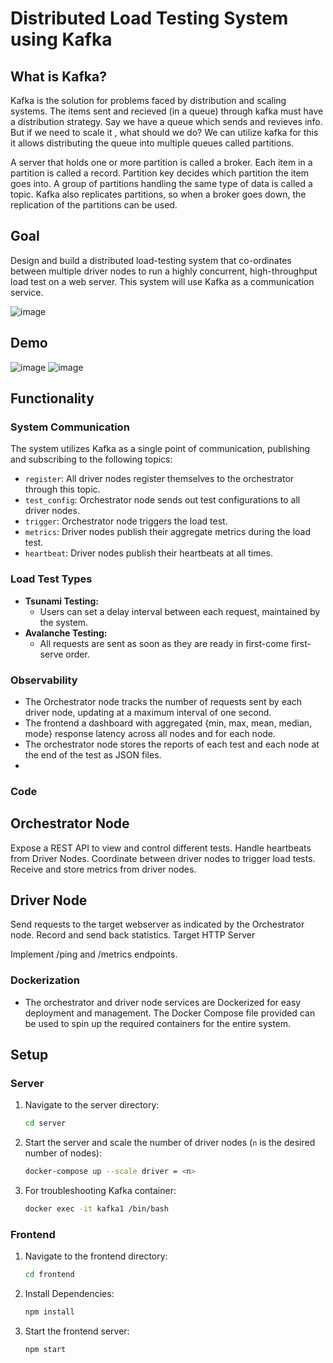 # Distributed Load Testing System using Kafka
## What is Kafka?
Kafka is the solution for problems faced by distribution and scaling systems.
The items sent and recieved (in a queue) through kafka must have a distribution strategy. 
Say we have a queue which sends and revieves info. But if we need to scale it , what should we do?
We can utilize kafka for this it allows distributing the queue into multiple queues called partitions.

A server that holds one or more partition is called a broker.
Each item in a partition is called a record. 
Partition key decides which partition the item goes into. 
A group of partitions handling the same type of data is called a topic. 
Kafka also replicates partitions, so when a broker goes down, the replication of the partitions can be used.

## Goal

Design and build a distributed load-testing system that co-ordinates between
multiple driver nodes to run a highly concurrent, high-throughput load test on a
web server. This system will use Kafka as a communication service.

![image](https://github.com/user-attachments/assets/527f5848-ee05-4f46-907a-8ed482fd26c8)

## Demo
![image](https://github.com/user-attachments/assets/d7970baa-a43e-4f60-a9cb-842cd78ad90c)
![image](https://github.com/user-attachments/assets/6aff66ef-c422-4d72-9525-8f76330e4100)

## Functionality

### System Communication

The system utilizes Kafka as a single point of communication, publishing and subscribing to the following topics:

* `register`: All driver nodes register themselves to the orchestrator through this topic.
* `test_config`: Orchestrator node sends out test configurations to all driver nodes.
* `trigger`: Orchestrator node triggers the load test.
* `metrics`: Driver nodes publish their aggregate metrics during the load test.
* `heartbeat`: Driver nodes publish their heartbeats at all times.

### Load Test Types

* **Tsunami Testing:**
  * Users can set a delay interval between each request, maintained by the system.
* **Avalanche Testing:**
  * All requests are sent as soon as they are ready in first-come first-serve order.

### Observability

* The Orchestrator node tracks the number of requests sent by each driver node, updating at a maximum interval of one second.
* The frontend a dashboard with aggregated {min, max, mean, median, mode} response latency across all nodes and for each node.
* The orchestrator node stores the reports of each test and each node at the end of the test as JSON files.
* 
### Code
## Orchestrator Node

Expose a REST API to view and control different tests.
Handle heartbeats from Driver Nodes.
Coordinate between driver nodes to trigger load tests.
Receive and store metrics from driver nodes.

## Driver Node

Send requests to the target webserver as indicated by the Orchestrator node.
Record and send back statistics.
Target HTTP Server

Implement /ping and /metrics endpoints.
### Dockerization

* The orchestrator and driver node services are Dockerized for easy deployment and management. The Docker Compose file provided can be used to spin up the required containers for the entire system.

## Setup

### Server

1. Navigate to the server directory:

   ```bash
   cd server
   ```
2. Start the server and scale the number of driver nodes (`n` is the desired number of nodes):

   ```bash
   docker-compose up --scale driver = <n>
   ```
3. For troubleshooting Kafka container:

   ```bash
   docker exec -it kafka1 /bin/bash
   ```

### Frontend

1. Navigate to the frontend directory:

   ```bash
   cd frontend
   ```
2. Install Dependencies:

   ```bash
   npm install
   ```
3. Start the frontend server:

   ```bash
   npm start
   ```
